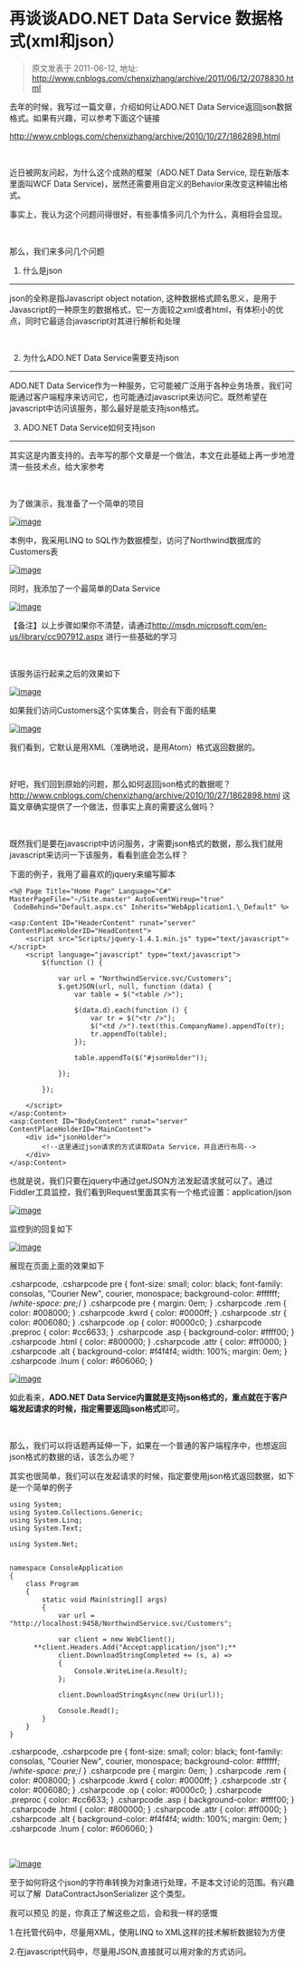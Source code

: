 # 再谈谈ADO.NET Data Service 数据格式(xml和json） 
> 原文发表于 2011-06-12, 地址: http://www.cnblogs.com/chenxizhang/archive/2011/06/12/2078830.html 


去年的时候，我写过一篇文章，介绍如何让ADO.NET Data Service返回json数据格式。如果有兴趣，可以参考下面这个链接

 <http://www.cnblogs.com/chenxizhang/archive/2010/10/27/1862898.html>

  

 近日被网友问起，为什么这个成熟的框架（ADO.NET Data Service, 现在新版本里面叫WCF Data Service)，居然还需要用自定义的Behavior来改变这种输出格式。

 事实上，我认为这个问题问得很好，有些事情多问几个为什么，真相将会显现。

  

 那么，我们来多问几个问题

 1. 什么是json
----------

 json的全称是指Javascript object notation, 这种数据格式顾名思义，是用于Javascript的一种原生的数据格式，它一方面较之xml或者html，有体积小的优点，同时它最适合javascript对其进行解析和处理

  

 2. 为什么ADO.NET Data Service需要支持json
----------------------------------

 ADO.NET Data Service作为一种服务，它可能被广泛用于各种业务场景，我们可能通过客户端程序来访问它，也可能通过javascript来访问它。既然希望在javascript中访问该服务，那么最好是能支持json格式。

 3. ADO.NET Data Service如何支持json
-------------------------------

 其实这是内置支持的。去年写的那个文章是一个做法，本文在此基础上再一步地澄清一些技术点，给大家参考

  

 为了做演示，我准备了一个简单的项目

 [![image](./images/2078830-201106121309373087.png "image")](http://images.cnblogs.com/cnblogs_com/chenxizhang/201106/201106121309376086.png)

 本例中，我采用LINQ to SQL作为数据模型，访问了Northwind数据库的Customers表

 [![image](./images/2078830-201106121309382597.png "image")](http://images.cnblogs.com/cnblogs_com/chenxizhang/201106/201106121309372564.png)

 同时，我添加了一个最简单的Data Service

 [![image](./images/2078830-201106121309388759.png "image")](http://images.cnblogs.com/cnblogs_com/chenxizhang/201106/201106121309382630.png)

 【备注】以上步骤如果你不清楚，请通过<http://msdn.microsoft.com/en-us/library/cc907912.aspx> 进行一些基础的学习

  

 该服务运行起来之后的效果如下

 [![image](./images/2078830-201106121309398792.png "image")](http://images.cnblogs.com/cnblogs_com/chenxizhang/201106/201106121309381824.png)

 如果我们访问Customers这个实体集合，则会有下面的结果

 [![image](./images/2078830-201106121309393285.png "image")](http://images.cnblogs.com/cnblogs_com/chenxizhang/201106/201106121309394681.png)

 我们看到，它默认是用XML（准确地说，是用Atom）格式返回数据的。

  

 好吧，我们回到原始的问题，那么如何返回json格式的数据呢？<http://www.cnblogs.com/chenxizhang/archive/2010/10/27/1862898.html> 这篇文章确实提供了一个做法，但事实上真的需要这么做吗？

  

 既然我们是要在javascript中访问服务，才需要json格式的数据，那么我们就用javascript来访问一下该服务，看看到底会怎么样？

 下面的例子，我用了最喜欢的jquery来编写脚本


```
<%@ Page Title="Home Page" Language="C#" MasterPageFile="~/Site.master" AutoEventWireup="true"
 CodeBehind="Default.aspx.cs" Inherits="WebApplication1.\_Default" %>

<asp:Content ID="HeaderContent" runat="server" ContentPlaceHolderID="HeadContent">
    <script src="Scripts/jquery-1.4.1.min.js" type="text/javascript"></script>
    <script language="javascript" type="text/javascript">
        $(function () {

            var url = "NorthwindService.svc/Customers";
            $.getJSON(url, null, function (data) {
                var table = $("<table />");

                $(data.d).each(function () {
                    var tr = $("<tr />");
                    $("<td />").text(this.CompanyName).appendTo(tr);
                    tr.appendTo(table);
                });

                table.appendTo($("#jsonHolder"));

            });

        });

    </script>
</asp:Content>
<asp:Content ID="BodyContent" runat="server" ContentPlaceHolderID="MainContent">
    <div id="jsonHolder">
        <!--这里通过json请求的方式读取Data Service，并且进行布局-->
    </div>
</asp:Content>

```

也就是说，我们只要在jquery中通过getJSON方法发起请求就可以了。通过Fiddler工具监控，我们看到Request里面其实有一个格式设置：application/json


[![image](./images/2078830-201106121309394714.png "image")](http://images.cnblogs.com/cnblogs_com/chenxizhang/201106/201106121309395794.png)


监控到的回复如下


[![image](./images/2078830-201106121309399415.png "image")](http://images.cnblogs.com/cnblogs_com/chenxizhang/201106/201106121309398858.png)


展现在页面上面的效果如下


.csharpcode, .csharpcode pre
{
 font-size: small;
 color: black;
 font-family: consolas, "Courier New", courier, monospace;
 background-color: #ffffff;
 /*white-space: pre;*/
}
.csharpcode pre { margin: 0em; }
.csharpcode .rem { color: #008000; }
.csharpcode .kwrd { color: #0000ff; }
.csharpcode .str { color: #006080; }
.csharpcode .op { color: #0000c0; }
.csharpcode .preproc { color: #cc6633; }
.csharpcode .asp { background-color: #ffff00; }
.csharpcode .html { color: #800000; }
.csharpcode .attr { color: #ff0000; }
.csharpcode .alt 
{
 background-color: #f4f4f4;
 width: 100%;
 margin: 0em;
}
.csharpcode .lnum { color: #606060; }

[![image](./images/2078830-20110612130940942.png "image")](http://images.cnblogs.com/cnblogs_com/chenxizhang/201106/201106121309407321.png)


如此看来，**ADO.NET Data Service内置就是支持json格式的，重点就在于客户端发起请求的时候，指定需要返回json格式**即可。


 


那么，我们可以将话题再延伸一下，如果在一个普通的客户端程序中，也想返回json格式的数据的话，该怎么办呢？


其实也很简单，我们可以在发起请求的时候，指定要使用json格式返回数据，如下是一个简单的例子


```
using System;
using System.Collections.Generic;
using System.Linq;
using System.Text;

using System.Net;


namespace ConsoleApplication
{
    class Program
    {
        static void Main(string[] args)
        {
            var url = "http://localhost:9458/NorthwindService.svc/Customers";

            var client = new WebClient();
      **client.Headers.Add("Accept:application/json");**
            client.DownloadStringCompleted += (s, a) =>
            {
                Console.WriteLine(a.Result);
            };

            client.DownloadStringAsync(new Uri(url));

            Console.Read();
        }
    }
}

```

.csharpcode, .csharpcode pre
{
 font-size: small;
 color: black;
 font-family: consolas, "Courier New", courier, monospace;
 background-color: #ffffff;
 /*white-space: pre;*/
}
.csharpcode pre { margin: 0em; }
.csharpcode .rem { color: #008000; }
.csharpcode .kwrd { color: #0000ff; }
.csharpcode .str { color: #006080; }
.csharpcode .op { color: #0000c0; }
.csharpcode .preproc { color: #cc6633; }
.csharpcode .asp { background-color: #ffff00; }
.csharpcode .html { color: #800000; }
.csharpcode .attr { color: #ff0000; }
.csharpcode .alt 
{
 background-color: #f4f4f4;
 width: 100%;
 margin: 0em;
}
.csharpcode .lnum { color: #606060; }

 


[![image](./images/2078830-201106121309436713.png "image")](http://images.cnblogs.com/cnblogs_com/chenxizhang/201106/20110612130942551.png)


至于如何将这个json的字符串转换为对象进行处理，不是本文讨论的范围。有兴趣可以了解  DataContractJsonSerializer 这个类型。


我可以预见 的是，你真正了解这些之后，会和我一样的感慨


1.在托管代码中，尽量用XML，使用LINQ to XML这样的技术解析数据较为方便


2.在javascript代码中，尽量用JSON,直接就可以用对象的方式访问。

